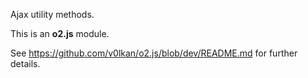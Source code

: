 Ajax utility methods.

This is an **o2.js** module.

See <https://github.com/v0lkan/o2.js/blob/dev/README.md> for further details.
